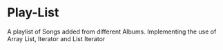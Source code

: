# Play-List
A playlist of Songs added from different Albums. 
Implementing the use of Array List, Iterator and List Iterator
